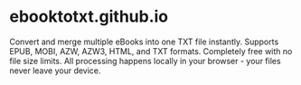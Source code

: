 # ebooktotxt.github.io
Convert and merge multiple eBooks into one TXT file instantly. Supports EPUB, MOBI, AZW, AZW3, HTML, and TXT formats. Completely free with no file size limits. All processing happens locally in your browser - your files never leave your device.
